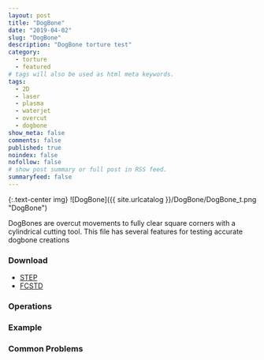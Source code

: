```yaml
---
layout: post
title: "DogBone"
date: "2019-04-02"
slug: "DogBone"
description: "DogBone torture test"
category: 
  - torture
  - featured
# tags will also be used as html meta keywords.
tags:
  - 2D
  - laser
  - plasma
  - waterjet
  - overcut
  - dogbone
show_meta: false
comments: false
published: true
noindex: false
nofollow: false
# show post summary or full post in RSS feed.
summaryfeed: false
---
```

{:.text-center img}
![DogBone]({{ site.urlcatalog }}/DogBone/DogBone_t.png "DogBone")

<!--more-->

DogBones are overcut movements to fully clear square corners with a cylindrical cutting tool.  This file has several features for testing accurate dogbone creations


### Download
- [STEP]({{site.urlcatalog}}/DogBone/DogBone.step)
- [FCSTD]({{site.urlcatalog}}/DogBone/DogBone.fcstd)

### Operations

### Example

### Common Problems




